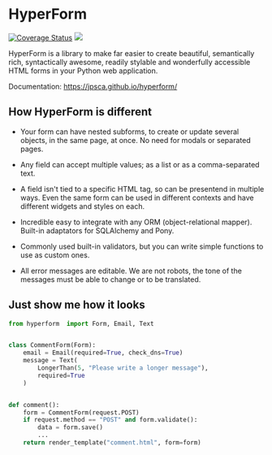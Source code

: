 # HyperForm

[![Coverage Status](https://coveralls.io/repos/github/jpsca/hyperform/badge.svg?branch=master)](https://coveralls.io/github/jpsca/hyperform?branch=master)
[![](https://travis-ci.org/jpsca/hyperform.svg?branch=master)](https://travis-ci.org/jpsca/hyperform/)

HyperForm is a library to make far easier to create beautiful, semantically rich, syntactically awesome, readily stylable and wonderfully accessible HTML forms in your Python web application.

Documentation: https://jpsca.github.io/hyperform/


## How HyperForm is different

- Your form can have nested subforms, to create or update several objects, in the same page, at once. No need for modals or separated pages.

- Any field can accept multiple values; as a list or as a comma-separated text.

- A field isn't tied to a specific HTML tag, so can be presentend in multiple ways. Even the same form can be used in different contexts and have different widgets and styles on each.

- Incredible easy to integrate with any ORM (object-relational mapper). Built-in adaptators for SQLAlchemy and Pony.

- Commonly used built-in validators, but you can write simple functions to use as custom ones.

- All error messages are editable. We are not robots, the tone of the messages must be able to change or to be translated.


## Just show me how it looks

```python
from hyperform  import Form, Email, Text


class CommentForm(Form):
    email = Email(required=True, check_dns=True)
    message = Text(
    	LongerThan(5, "Please write a longer message"),
    	required=True
    )


def comment():
    form = CommentForm(request.POST)
    if request.method == "POST" and form.validate():
    	data = form.save()
        ...
    return render_template("comment.html", form=form)

```
